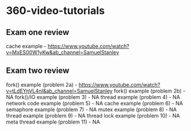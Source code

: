 # 360-video-tutorials
## Exam one review
cache example - https://www.youtube.com/watch?v=MxES00W1yKw&ab_channel=SamuelStanley
## Exam two review
fork() example (problem 2a) - https://www.youtube.com/watch?v=tLdEYnVL4nI&ab_channel=SamuelStanley
fork() example (problem 2b) - NA
fork()/IO example (problem 3) - NA
thread example (problem 4) - NA
network code example (problem 5) - NA 
cache example (problem 6) - NA
semaphore example (problem 7) - NA
mutex example (problem 8) - NA
thread example (problem 9) - NA
thread lock example (problem 10) - NA
meta thread example (problem 11) - NA
